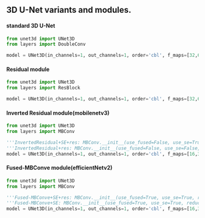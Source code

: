 ## 3D U-Net variants and modules.

#### standard 3D U-Net
```python
from unet3d import UNet3D
from layers import DoubleConv

model = UNet3D(in_channels=1, out_channels=1, order='cbl', f_maps=[32,64,128,256], basic_module=DoubleConv, upsample_type='nearest', bias=True)
```
#### Residual module
```python
from unet3d import UNet3D
from layers import ResBlock

model = UNet3D(in_channels=1, out_channels=1, order='cbl', f_maps=[32,64,128,256], basic_module=ResBlock, upsample_type='deconv', bias=True)
```
#### Inverted Residual module(mobilenetv3)
```python
from unet3d import UNet3D
from layers import MBConv

'''InvertedResidual+SE+res: MBConv.__init__(use_fused=False, use_se=True, reduction=4, use_res=True)'''
'''InvertedResidual+res: MBConv.__init__(use_fused=False, use_se=False, reduction=4, use_res=True)'''
model = UNet3D(in_channels=1, out_channels=1, order='cbl', f_maps=[16,32,64,128,256], basic_module=MBConv, upsample_type='deconv', bias=True)
```

#### Fused-MBConve module(efficientNetv2)
```python
from unet3d import UNet3D
from layers import MBConv

'''Fused-MBConve+SE+res: MBConv.__init__(use_fused=True, use_se=True, reduction=4, use_res=True)'''
'''Fused-MBConve+SE: MBConv.__init__(use_fused=True, use_se=True, reduction=4, use_res=False)'''
model = UNet3D(in_channels=1, out_channels=1, order='cbl', f_maps=[16,32,64,128,256], basic_module=MBConv, upsample_type='deconv', bias=True)
```
